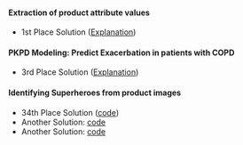 #### Extraction of product attribute values
* 1st Place Solution ([Explanation](https://magicdata.eu/text-mining-machine-learning-detecting-skus/))

#### PKPD Modeling: Predict Exacerbation in patients with COPD
* 3rd Place Solution ([Explanation](https://mlwave.com/how-we-won-3rd-prize-in-crowdanalytix-copd-competition/))

#### Identifying Superheroes from product images
* 34th Place Solution ([code](https://github.com/skyprince999/Identify-Superheroes))
* Another Solution: [code](https://github.com/kanashov/Identifying-Superheroes-from-Product-Images)
* Another Solution: [code](https://github.com/lwkuant/Side_Project_Identifying_Superheroes)


